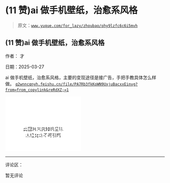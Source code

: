 # (11 赞)ai 做手机壁纸，治愈系风格

> 原文：[`www.yuque.com/for_lazy/zhoubao/ohy9lzfc6c6i5mvh`](https://www.yuque.com/for_lazy/zhoubao/ohy9lzfc6c6i5mvh)

## (11 赞)ai 做手机壁纸，治愈系风格

作者： 才

日期：2025-03-27

ai 做手机壁纸，治愈系风格，主要的变现途径是接广告，手把手教具体怎么样做。 [`q2wnncqnyh.feishu.cn/file/PA7Rb3fkKoWN9UxjuBacxxEinvg?from=from_copylink&reRdXZ;=1`](https://q2wnncqnyh.feishu.cn/file/PA7Rb3fkKoWN9UxjuBacxxEinvg?from=from_copylink&reRdXZ;=1)

![](img/2132d5544cf68f6f18c6896b4d0990fb.png "None")

* * *

评论区：

暂无评论